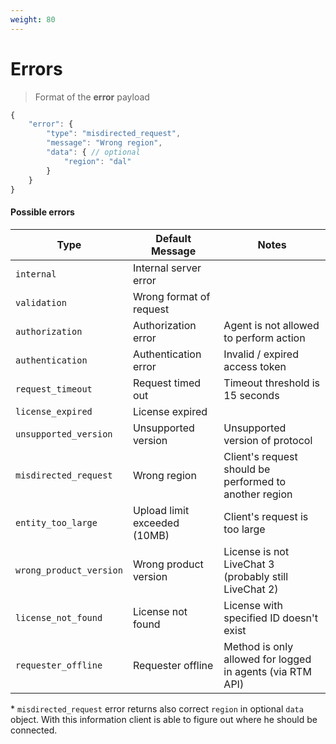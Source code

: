 ```yaml
---
weight: 80
---
```

# Errors

> Format of the **error** payload

```js
{
	"error": {
		"type": "misdirected_request",
		"message": "Wrong region",
		"data": { // optional
			"region": "dal"
		}
	}
}
```

#### Possible errors

| Type                    | Default Message              | Notes                                                     |
| ----------------------- | ---------------------------- | --------------------------------------------------------- |
| `internal`              | Internal server error        |                                                           |
| `validation`            | Wrong format of request      |                                                           |
| `authorization`         | Authorization error          | Agent is not allowed to perform action                    |
| `authentication`        | Authentication error         | Invalid / expired access token                            |
| `request_timeout`       | Request timed out            | Timeout threshold is 15 seconds                           |
| `license_expired`       | License expired              |                                                           |
| `unsupported_version`   | Unsupported version          | Unsupported version of protocol                           |
| `misdirected_request`   | Wrong region                 | Client's request should be performed to another region    |
| `entity_too_large`      | Upload limit exceeded (10MB) | Client's request is too large                             |
| `wrong_product_version` | Wrong product version        | License is not LiveChat 3 (probably still LiveChat 2)     |
| `license_not_found`     | License not found            | License with specified ID doesn't exist                   |
| `requester_offline`     | Requester offline            | Method is only allowed for logged in agents (via RTM API) |



\* `misdirected_request` error returns also correct `region` in optional `data` object.
With this information client is able to figure out where he should be connected.



